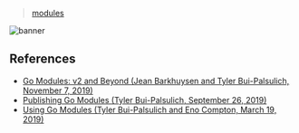 > [modules](../)

![banner](/go/photos/banner.png)

## References

* [Go Modules: v2 and Beyond (Jean Barkhuysen and Tyler Bui-Palsulich, November 7, 2019)](https://go.dev/blog/v2-go-modules)
* [Publishing Go Modules (Tyler Bui-Palsulich, September 26, 2019)](https://go.dev/blog/publishing-go-modules)
* [Using Go Modules (Tyler Bui-Palsulich and Eno Compton, March 19, 2019)](https://go.dev/blog/using-go-modules)
